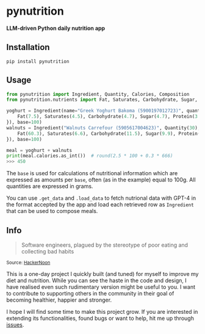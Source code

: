 # pynutrition
**LLM-driven Python daily nutrition app**

## Installation
```
pip install pynutrition
```

## Usage

```python
from pynutrition import Ingredient, Quantity, Calories, Composition
from pynutrition.nutrients import Fat, Saturates, Carbohydrate, Sugar, Protein, Salt

yoghurt = Ingredient(name="Greek Yoghurt Bakoma (5900197012723)", quantity=Quantity(250), calories=Calories(100), composition=Composition({
    Fat(7.5), Saturates(4.5), Carbohydrate(4.7), Sugar(4.7), Protein(3.5), Salt(0.12) 
}), base=100)
walnuts = Ingredient("Walnuts Carrefour (5905617004623)", Quantity(30), Calories(666), composition=Composition({
    Fat(60.3), Saturates(6.6), Carbohydrate(11.5), Sugar(9.9), Protein(16)
}), base=100)

meal = yoghurt + walnuts
print(meal.calories.as_int())  # round(2.5 * 100 + 0.3 * 666)
>>> 450
```

The `base` is used for calculations of nutritional information which are expressed as amounts per `base`,  often (as in the example) equal to 100g. All quantities are expressed in grams.

You can use `.get_data` and `.load_data` to fetch nutrional data with GPT-4 in the format accepted by the app and load each retrieved row as `Ingredient` that can be used to compose meals.

## Info

> Software engineers, plagued by the stereotype of poor eating and collecting bad habits

<small>Source: [HackerNoon](https://hackernoon.com/the-surprising-benefits-of-intermittent-fasting-for-software-engineers)</small>

This is a one-day project I quickly built (and tuned) for myself to improve my diet and nutrition. While you can see the haste in the code and design, I have realised even such rudimentary version might be useful to you. I want to contribute to supporting others in the community in their goal of becoming healthier, happier and stronger.


I hope I will find some time to make this project grow. If you are interested in extending its functionalities, found bugs or want to help, hit me up through [issues](https://github.com/haiyangdeperci/pynutrition/issues).
